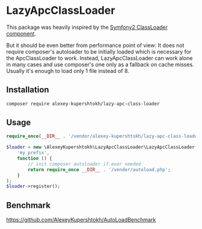 LazyApcClassLoader
==================

This package was heavily inspired by the [Symfony2 ClassLoader component](http://symfony.com/doc/current/components/class_loader/cache_class_loader.html).

But it should be even better from performance point of view:
It does not require composer's autoloader to be initially loaded which is necessary for the ApcClassLoader to work. Instead, LazyApcClassLoader can work alone in many cases and use composer's one only as a fallback on cache misses. Usually it's enough to load only 1 file instead of 8.

Installation
------------
```bash
composer require alexey-kupershtokh/lazy-apc-class-loader
```

Usage
-----
```php
require_once(__DIR__ . '/vendor/alexey-kupershtokh/lazy-apc-class-loader/src/LazyApcClassLoader.php');

$loader = new \AlexeyKupershtokh\LazyApcClassLoader\LazyApcClassLoader(
    'my_prefix',
    function () {
        // init composer autoloader if ever needed
        return require_once __DIR__ . '/vendor/autoload.php';
    }
);
$loader->register();
```
Benchmark
---------
https://github.com/AlexeyKupershtokh/AutoLoadBenchmark
